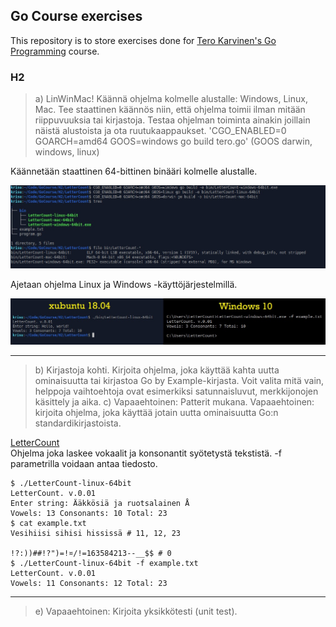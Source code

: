 ## Go Course exercises
This repository is to store exercises done for [Tero Karvinen's Go Programming](http://terokarvinen.com/2020/go-programming-course-2020-w22/#laksyt) course.

### H2
>a) LinWinMac! Käännä ohjelma kolmelle alustalle: Windows, Linux, Mac. Tee staattinen käännös niin, että ohjelma toimii ilman mitään riippuvuuksia tai kirjastoja. Testaa ohjelman toiminta ainakin joillain näistä alustoista ja ota ruutukaappaukset. 'CGO_ENABLED=0 GOARCH=amd64 GOOS=windows go build tero.go' (GOOS darwin, windows, linux)

Käännetään staattinen 64-bittinen binääri kolmelle alustalle.

![img1](img/img1.jpg)

Ajetaan ohjelma Linux ja Windows -käyttöjärjestelmillä.

![img2](img/img2.jpg)

<hr>

>b) Kirjastoja kohti. Kirjoita ohjelma, joka käyttää kahta uutta ominaisuutta tai kirjastoa Go by Example-kirjasta. Voit valita mitä vain, helppoja vaihtoehtoja ovat esimerkiksi satunnaisluvut, merkkijonojen käsittely ja aika.
>c) Vapaaehtoinen: Patterit mukana. Vapaaehtoinen: kirjoita ohjelma, joka käyttää jotain uutta ominaisuutta Go:n standardikirjastoista.

[LetterCount](LetterCount/program.go)<br>
Ohjelma joka laskee vokaalit ja konsonantit syötetystä tekstistä.
-f parametrilla voidaan antaa tiedosto.
~~~~
$ ./LetterCount-linux-64bit 
LetterCount. v.0.01
Enter string: Ääkkösiä ja ruotsalainen Å
Vowels: 13 Consonants: 10 Total: 23
$ cat example.txt 
Vesihiisi sihisi hississä # 11, 12, 23

!?:))##!?")=!¤/!=163584213--__$$ # 0
$ ./LetterCount-linux-64bit -f example.txt 
LetterCount. v.0.01
Vowels: 11 Consonants: 12 Total: 23
~~~~

<hr>

>e) Vapaaehtoinen: Kirjoita yksikkötesti (unit test).
